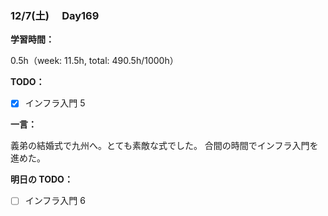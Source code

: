 ### 12/7(土)　 Day169

**学習時間：**

0.5h（week: 11.5h, total: 490.5h/1000h）

**TODO：**

- [x] インフラ入門 5

**一言：**

義弟の結婚式で九州へ。とても素敵な式でした。
合間の時間でインフラ入門を進めた。

**明日の TODO：**

- [ ] インフラ入門 6
